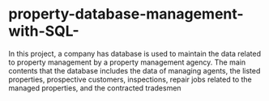 # property-database-management-with-SQL-
In this project, a company has database is used to maintain the data related to property management by a property management agency. The main contents that the database includes the data of managing agents, the listed properties, prospective customers, inspections, repair jobs related to the managed properties, and the contracted tradesmen
